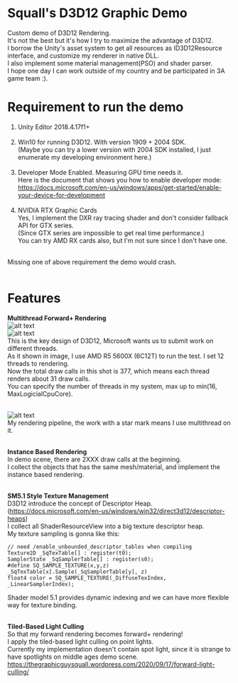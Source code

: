 # Squall's D3D12 Graphic Demo
Custom demo of D3D12 Rendering. <br>
It's not the best but it's how I try to maximize the advantage of D3D12. <br>
I borrow the Unity's asset system to get all resources as ID3D12Resource interface, and customize my renderer in native DLL. <br>
I also implement some material management(PSO) and shader parser. <br>
I hope one day I can work outside of my country and be participated in 3A game team :). <br>

# Requirement to run the demo
1. Unity Editor 2018.4.17f1+ <br><br>
2. Win10 for running D3D12. With version 1909 + 2004 SDK. <br>
(Maybe you can try a lower version with 2004 SDK installed, I just enumerate my developing environment here.) <br><br>
3. Developer Mode Enabled. Measuring GPU time needs it. <br>
Here is the document that shows you how to enable developer mode: <br>
https://docs.microsoft.com/en-us/windows/apps/get-started/enable-your-device-for-development <br><br>
4. NVIDIA RTX Graphic Cards <br>
Yes, I implement the DXR ray tracing shader and don't consider fallback API for GTX series. <br>
(Since GTX series are impossible to get real time performance.) <br>
You can try AMD RX cards also, but I'm not sure since I don't have one. <br><br>

Missing one of above requirement the demo would crash. <br><br>

# Features
**Multithread Forward+ Rendering** <br>
![alt text](https://i.imgur.com/yFHJejE.jpg) <br>
![alt text](https://i.imgur.com/xOmMTow.jpg) <br>
This is the key design of D3D12, Microsoft wants us to submit work on different threads. <br>
As it shown in image, I use AMD R5 5600X (6C12T) to run the test. I set 12 threads to rendering. <br>
Now the total draw calls in this shot is 377, which means each thread renders about 31 draw calls. <br>
You can specify the number of threads in my system, max up to min(16, MaxLogicialCpuCore). <br><br>

![alt text](https://i.imgur.com/eWkUayG.png) <br>
My rendering pipeline, the work with a star mark means I use multithread on it. <br><br>

**Instance Based Rendering** <br>
In demo scene, there are 2XXX draw calls at the beginning. <br>
I collect the objects that has the same mesh/material, and implement the instance based rendering. <br><br>

**SM5.1 Style Texture Management** <br>
D3D12 introduce the concept of Descriptor Heap. (https://docs.microsoft.com/en-us/windows/win32/direct3d12/descriptor-heaps) <br>
I collect all ShaderResourceView into a big texture descriptor heap. <br>
My texture sampling is gonna like this: <br>
```
// need /enable_unbounded_descriptor_tables when compiling
Texture2D _SqTexTable[] : register(t0);
SamplerState _SqSamplerTable[] : register(s0);
#define SQ_SAMPLE_TEXTURE(x,y,z) _SqTexTable[x].Sample(_SqSamplerTable[y], z)
float4 color = SQ_SAMPLE_TEXTURE(_DiffuseTexIndex, _LinearSamplerIndex);
```
Shader model 5.1 provides dynamic indexing and we can have more flexible way for texture binding. <br><br>

**Tiled-Based Light Culling** <br>
So that my forward rendering becomes forward+ rendering! <br>
I apply the tiled-based light culling on point lights. <br>
Currently my implementation doesn't contain spot light, since it is strange to have spotlights on middle ages demo scene. <br>
https://thegraphicguysquall.wordpress.com/2020/09/17/forward-light-culling/ <br><br>

